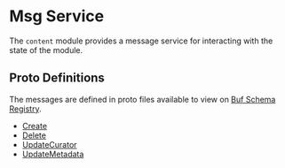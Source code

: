 # Msg Service

The `content` module provides a message service for interacting with the state of the module.

## Proto Definitions

The messages are defined in proto files available to view on [Buf Schema Registry](https://buf.build/chora/content).

<!-- listed alphabetically -->

- [Create](https://buf.build/chora/content/docs/main:chora.content.v1#chora.content.v1.Msg.Create)
- [Delete](https://buf.build/chora/content/docs/main:chora.content.v1#chora.content.v1.Msg.Delete)
- [UpdateCurator](https://buf.build/chora/content/docs/main:chora.content.v1#chora.content.v1.Msg.UpdateCurator)
- [UpdateMetadata](https://buf.build/chora/content/docs/main:chora.content.v1#chora.content.v1.Msg.UpdateMetadata)
